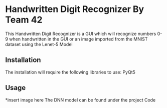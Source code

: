 # Handwritten Digit Recognizer By Team 42
This Handwritten Digit Recognizer is a GUI which will recognize numbers 0-9 when handwritten in the GUI or an image imported from the MNIST dataset using the Lenet-5 Model
## Installation
The installation will require the following libraries to use:
PyQt5 
## Usage
*insert image here
The DNN model can be found under the project Code

